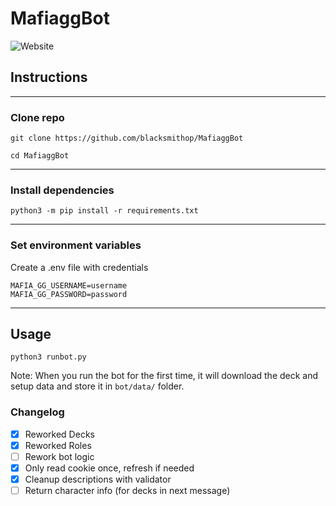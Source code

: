 # MafiaggBot

![Website](https://img.shields.io/website?label=Docs&style=for-the-badge&up_color=%E2%9D%8C&up_message=%E2%9C%85&url=https%3A%2F%2Fblacksmithop.github.io%2FMafiaggBot%2F)

## Instructions

---

### Clone repo

```shell
git clone https://github.com/blacksmithop/MafiaggBot

cd MafiaggBot
```

---

### Install dependencies

```shell
python3 -m pip install -r requirements.txt
```

---

### Set environment variables

Create a .env file with credentials

```
MAFIA_GG_USERNAME=username
MAFIA_GG_PASSWORD=password
```

---

## Usage

```shell
python3 runbot.py
```

Note: When you run the bot for the first time,
it will download the deck and setup data
and store it in `bot/data/` folder.

### Changelog

- [x] Reworked Decks
- [x] Reworked Roles
- [ ] Rework bot logic
- [x] Only read cookie once, refresh if needed
- [x] Cleanup descriptions with validator
- [ ] Return character info (for decks in next message)